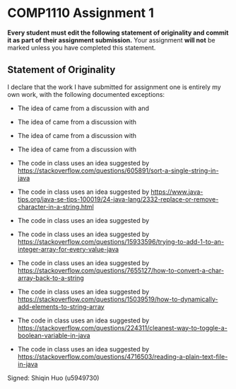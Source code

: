 # COMP1110 Assignment 1

**Every student must edit the following statement of originality and commit it as part of their assignment submission.**
Your assignment **will not** be marked unless you have completed this statement.

## Statement of Originality

I declare that the work I have submitted for assignment one is entirely my own work, with the following documented exceptions:

* The idea of <how to classify the mask positions in class Mask> came from a discussion with <Wenjun Yang u6251843> and <Ziyang Liu u6210090>
* The idea of <how to replace the masked position in class Mask> came from a discussion with <Zhiyi Wang u5728807>
* The idea of <how to list all the combinations in class Hide> came from a discussion with <Wenjun Yang u6251843>
* The idea of <how to generate all the correct objectives in class Hide> came from a discussion with <Zhiyi Wang u5728807 and Wenjun Yang u6251843>

* The code in class <Hide> uses an idea suggested by <https://stackoverflow.com/questions/605891/sort-a-single-string-in-java>
* The code in class <Hide> uses an idea suggested by <https://www.java-tips.org/java-se-tips-100019/24-java-lang/2332-replace-or-remove-character-in-a-string.html>
* The code in class <Hide> uses an idea suggested by <Introduction to Java Programming>
* The code in class <Mask> uses an idea suggested by <https://stackoverflow.com/questions/15933596/trying-to-add-1-to-an-integer-array-for-every-value-java>
* The code in class <Mask> uses an idea suggested by <https://stackoverflow.com/questions/7655127/how-to-convert-a-char-array-back-to-a-string>
* The code in class <Hide> uses an idea suggested by <https://stackoverflow.com/questions/15039519/how-to-dynamically-add-elements-to-string-array>
* The code in class <Hide> uses an idea suggested by <https://stackoverflow.com/questions/224311/cleanest-way-to-toggle-a-boolean-variable-in-java>
* The code in class <Hide> uses an idea suggested by <https://stackoverflow.com/questions/4716503/reading-a-plain-text-file-in-java>


Signed: Shiqin Huo (u5949730)